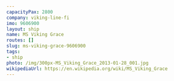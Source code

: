 ```yaml
---
capacityPax: 2800
company: viking-line-fi
imo: 9606900
layout: ship
name: MS Viking Grace
routes: []
slug: ms-viking-grace-9606900
tags:
- ship
photo: /img/300px-MS_Viking_Grace_2013-01-28_001.jpg
wikipediaUrl: https://en.wikipedia.org/wiki/MS_Viking_Grace
---
```

